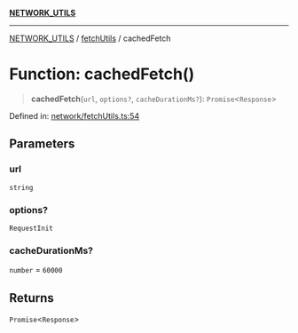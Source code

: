 [**NETWORK_UTILS**](../../README.md)

***

[NETWORK_UTILS](../../README.md) / [fetchUtils](../README.md) / cachedFetch

# Function: cachedFetch()

> **cachedFetch**(`url`, `options?`, `cacheDurationMs?`): `Promise`\<`Response`\>

Defined in: [network/fetchUtils.ts:54](https://github.com/dailker/everyutil/blob/26e2bb73429918cf0d08899e9efd90b82a42c92e/src/network/fetchUtils.ts#L54)

## Parameters

### url

`string`

### options?

`RequestInit`

### cacheDurationMs?

`number` = `60000`

## Returns

`Promise`\<`Response`\>
